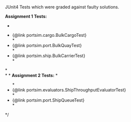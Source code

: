 JUnit4 Tests which were graded against faulty solutions.

<b>Assignment 1 Tests:</b>

- 

<ul>
    <li>{@link portsim.cargo.BulkCargoTest}</li>
 *     <li>{@link portsim.port.BulkQuayTest}</li>
 *     <li>{@link portsim.ship.BulkCarrierTest}</li>
 * </ul>
 * <br>
 *
 * <b>Assignment 2 Tests:</b>
 * <ul>
 *     <li>{@link portsim.evaluators.ShipThroughputEvaluatorTest}</li>
 *     <li>{@link portsim.port.ShipQueueTest}</li>
 * </ul>
 */

